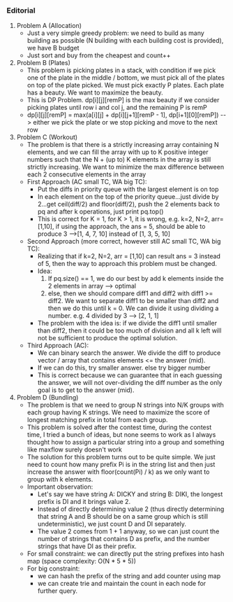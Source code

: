 ### Editorial
1. Problem A (Allocation)
	- Just a very simple greedy problem: we need to build as many building as possible (N building with each building cost is provided), we have B budget
	- Just sort and buy from the cheapest and count++
2. Problem B (Plates)
	- This problem is picking plates in a stack, with condition if we pick one of the plate in the middle / bottom, we must pick all of the plates on top of the plate picked. We must pick exactly P plates. Each plate has a beauty. We want to maximize the beauty.
	- This is DP Problem. dp[i][j][remP] is the max beauty if we consider picking plates until row i and col j, and the remaining P is remP
	- dp[i][j][remP] = max(a[i][j] + dp[i][j+1][remP - 1], dp[i+1][0][remP]) --> either we pick the plate or we stop picking and move to the next row
3. Problem C (Workout)
	- The problem is that there is a strictly increasing array containing N elements, and we can fill the array with up to K positive integer numbers such that the N + (up to) K elements in the array is still strictly increasing. We want to minimize the max difference between each 2 consecutive elements in the array
	- First Approach (AC small TC, WA big TC):
		- Put the diffs in priority queue with the largest element is on top
		- In each element on the top of the priority queue...just divide by 2...get ceil(diff/2) and floor(diff/2), push the 2 elements back to pq and after k operations, just print pq.top()
		- This is correct for K = 1, for K > 1, it is wrong, e.g. k=2, N=2, arr=[1,10], if using the approach, the ans = 5, should be able to produce 3 -->[1, 4, 7, 10] instead of [1, 3, 5, 10]
	- Second Approach (more correct, however still AC small TC, WA big TC):
		- Realizing that if k=2, N=2, arr = [1,10] can result ans = 3 instead of 5, then the way to approach this problem must be changed.
		- Idea:
			1. If pq.size() == 1, we do our best by add k elements inside the 2 elements in array --> optimal
			2. else, then we should compare diff1 and diff2 with diff1 >= diff2. We want to separate diff1 to be smaller than diff2 and then we do this until k = 0. We can divide it using dividing a number. e.g. 4 divided by 3 --> [2, 1, 1]
		- The problem with the idea is: if we divide the diff1 until smaller than diff2, then it could be too much of division and all k left will not be sufficient to produce the optimal solution.
	- Third Approach (AC):
		- We can binary search the answer. We divide the diff to produce vector / array that contains elements <= the answer (mid). 
		- If we can do this, try smaller answer. else try bigger number
		- This is correct because we can guarantee that in each guessing the answer, we will not over-dividing the diff number as the only goal is to get to the answer (mid).
4. Problem D (Bundling)
	- The problem is that we need to group N strings into N/K groups with each group having K strings. We need to maximize the score of longest matching prefix in total from each group.
	- This problem is solved after the contest time, during the contest time, I tried a bunch of ideas, but none seems to work as I always thought how to assign a particular string into a group and something like maxflow surely doesn't work
	- The solution for this problem turns out to be quite simple. We just need to count how many prefix Pi is in the string list and then just increase the answer with floor(count(Pi) / k) as we only want to group with k elements.
	- Important observation:
		- Let's say we have string A: DICKY and string B: DIKI, the longest prefix is DI and it brings value 2. 
		- Instead of directly determining value 2 (thus directly determining that string A and B should be on a same group which is still undeterministic), we just count D and DI separately. 
		- The value 2 comes from 1 + 1 anyway, so we can just count the number of strings that contains D as prefix, and the number strings that have DI as their prefix.
	- For small constraint: we can directly put the string prefixes into hash map (space complexity: O(N * 5 * 5))
	- For big constraint: 
		- we can hash the prefix of the string and add counter using map
		- we can create trie and maintain the count in each node for further query.
	